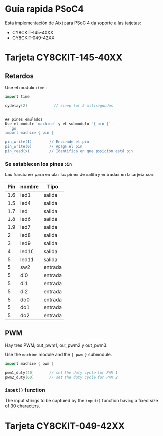 # Guía rapida PSoC4
Esta implementación de Aixt para PSoC 4 da soporte a las tarjetas:
- CY8CKIT-145-40XX
- CY8CKIT-049-42XX

# Tarjeta CY8CKIT-145-40XX

## Retardos
Use el modulo `time` :
```go
import time

cydelay(2)            // sleep for 2 milisegundos
 

## pines emulados
Use el module `machine` y el submodulo `{ pin }`.
```go
import machine { pin }

pin_write(1)        // Enciende el pin
pin_write(0)        // Apaga el pin 
pin_read(x)         // Identifica en que posición está pin
```

### Se establecen los pines `pin` 
Las funciones para emular los pines de salifa y entradas en la tarjeta son: 

Pin | nombre |Tipo    |
--  |-       |-       |
1.6 |led1    |salida
1.5 |led4    |salida
1.7 |led     |salida
1.8 |led6    |salida
1.9 |led7    |salida
2   |led8    |salida
3   |led9    |salida
4   |led10   |salida
5   |led11   |salida
5   |sw2     |entrada
5   |di0     |entrada
5   |di1     |entrada
5   |di2     |entrada
5   |do0     |entrada
5   |do1     |entrada
5   |do2     |entrada




## PWM
Hay tres PWM; out_pwm1, out_pwm2 y out_pwm3.

Use the `machine` module and the `{ pwm }` submodule.
```go
import machine { pwm }

pwm1_duty(40)       // set the duty cycle for PWM 1
pwm2_duty(60)       // set the duty cycle for PWM 2
```


### `input()` function
The input strings to be captured by the `input()` function having a fixed size of 30 characters.

# Tarjeta CY8CKIT-049-42XX

